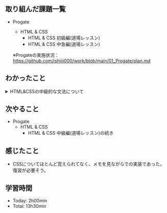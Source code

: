 ## 取り組んだ課題一覧
- Progate
  - HTML & CSS
    - HTML & CSS 初級編(道場レッスン)
    - HTML & CSS 中急編(道場レッスン)

  ※Progateの実施状況：<https://github.com/ishiiii000/work/blob/main/01_Progate/plan.md>

## わかったこと
<details>
<summary>HTML&CSSの中級的な文法について</summary>
  
  - 特になし
</details>

## 次やること
- Progate
  - HTML & CSS
    - HTML & CSS 中級編(道場レッスン)の続き

## 感じたこと
- CSSについてほとんど覚えられてなく、メモを見ながらでの実装であった。復習が必要そう。

## 学習時間
- Today: 2h00min
- Total: 13h30min
  
